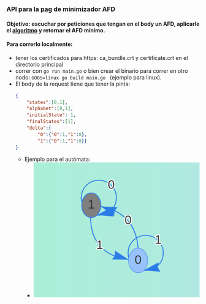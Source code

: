 ### API para la [pag](https://dfa.diegobuceta.com) de minimizador AFD

#### Objetivo: escuchar por peticiones que tengan en el body un AFD, aplicarle el [algoritmo](https://github.com/cap-diego/dfa-minimization-algorithm) y retornar el AFD mínimo.


#### Para correrlo localmente:
  - tener los certificados para https: ca_bundle.crt y certificate.crt en el directorio principal
  - correr con ``` go run main.go ``` o bien crear el binario para correr en otro nodo: ``` GOOS=linux go build main.go  ``` (ejemplo para linux).
  - El body de la request tiene que tener la pinta:
      ```json
      {
          "states":[0,1],
          "alphabet":[0,1],
          "initialState": 1,
          "finalStates":[1],
          "delta":{
              "0":{"0":1,"1":0},
              "1":{"0":1,"1":0}}
      }
    ```
     - Ejemplo para el autómata:
       - ![alt text](https://github.com/cap-diego/dfa-api/blob/main/afd-ex-readme.png?raw=true)
